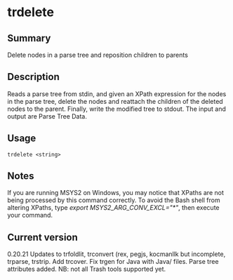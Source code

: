 # trdelete

## Summary

Delete nodes in a parse tree and reposition children to parents

## Description

Reads a parse tree from stdin, and given an XPath expression
for the nodes in the parse tree, delete the nodes and reattach
the children of the deleted nodes to the parent. Finally,
write the modified tree to stdout. The input and output are
Parse Tree Data.

## Usage

    trdelete <string>

## Notes

If you are running MSYS2 on Windows, you may notice that XPaths are not being
processed by this command correctly. To avoid the Bash shell from altering
XPaths, type _export MSYS2_ARG_CONV_EXCL="*"_, then execute your command.

## Current version

0.20.21 Updates to trfoldlit, trconvert (rex, pegjs, kocmanllk but incomplete, trparse, trstrip. Add trcover. Fix trgen for Java with Java/ files. Parse tree attributes added. NB: not all Trash tools supported yet.

